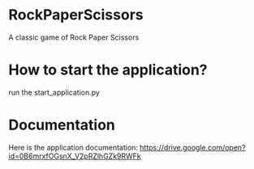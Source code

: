 # RockPaperScissors
A classic game of Rock Paper Scissors

# How to start the application?
run the start_application.py

# Documentation
Here is the application documentation: https://drive.google.com/open?id=0B6mrxfOGsnX_V2pRZlhGZk9RWFk